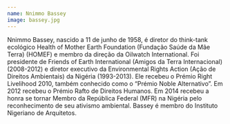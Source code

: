```yaml
---
name: Nnimmo Bassey
image: bassey.jpg
---
```

Nnimmo Bassey, nascido a 11 de junho de 1958, é diretor do think-tank ecológico Health of Mother Earth Foundation (Fundação Saúde da Mãe Terra) (HOMEF) e membro da direção da Oilwatch International. Foi presidente de Friends of Earth International (Amigos da Terra Internacional) (2008-2012) e diretor executivo da Environmental Rights Action (Ação de Direitos Ambientais) da Nigéria (1993-2013). Ele recebeu o Prémio Right Livelihood 2010, também conhecido como o “Prémio Noble Alternativo”. Em 2012 recebeu o Prémio Rafto de Direitos Humanos. Em 2014 recebeu a honra se tornar Membro da República Federal (MFR) na Nigéria pelo reconhecimento de seu ativismo ambiental. Bassey é membro do Instituto Nigeriano de Arquitetos.
